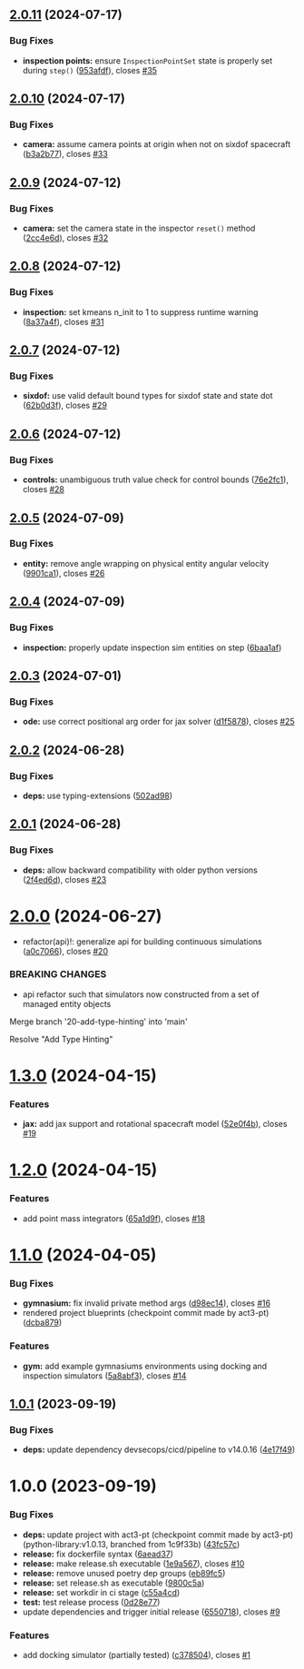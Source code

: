 ## [2.0.11](https://git.act3-ace.com/rta/safe-autonomy-stack/safe-autonomy-simulation/compare/v2.0.10...v2.0.11) (2024-07-17)


### Bug Fixes

* **inspection points:** ensure `InspectionPointSet` state is properly set during `step()` ([953afdf](https://git.act3-ace.com/rta/safe-autonomy-stack/safe-autonomy-simulation/commit/953afdfdc01ffe89f94cacf237aeb028d916fff0)), closes [#35](https://git.act3-ace.com/rta/safe-autonomy-stack/safe-autonomy-simulation/issues/35)

## [2.0.10](https://git.act3-ace.com/rta/safe-autonomy-stack/safe-autonomy-simulation/compare/v2.0.9...v2.0.10) (2024-07-17)


### Bug Fixes

* **camera:** assume camera points at origin when not on sixdof spacecraft ([b3a2b77](https://git.act3-ace.com/rta/safe-autonomy-stack/safe-autonomy-simulation/commit/b3a2b778ca7135c5b0c04c83b7c645b36f93d237)), closes [#33](https://git.act3-ace.com/rta/safe-autonomy-stack/safe-autonomy-simulation/issues/33)

## [2.0.9](https://git.act3-ace.com/rta/safe-autonomy-stack/safe-autonomy-simulation/compare/v2.0.8...v2.0.9) (2024-07-12)


### Bug Fixes

* **camera:** set the camera state in the inspector `reset()` method ([2cc4e6d](https://git.act3-ace.com/rta/safe-autonomy-stack/safe-autonomy-simulation/commit/2cc4e6dfd7f537fab57158c86a516e90de5aad5f)), closes [#32](https://git.act3-ace.com/rta/safe-autonomy-stack/safe-autonomy-simulation/issues/32)

## [2.0.8](https://git.act3-ace.com/rta/safe-autonomy-stack/safe-autonomy-simulation/compare/v2.0.7...v2.0.8) (2024-07-12)


### Bug Fixes

* **inspection:** set kmeans n_init to 1 to suppress runtime warning ([8a37a4f](https://git.act3-ace.com/rta/safe-autonomy-stack/safe-autonomy-simulation/commit/8a37a4f01a03a027f7bdbb573c97dff44106d56f)), closes [#31](https://git.act3-ace.com/rta/safe-autonomy-stack/safe-autonomy-simulation/issues/31)

## [2.0.7](https://git.act3-ace.com/rta/safe-autonomy-stack/safe-autonomy-simulation/compare/v2.0.6...v2.0.7) (2024-07-12)


### Bug Fixes

* **sixdof:** use valid default bound types for sixdof state and state dot ([62b0d3f](https://git.act3-ace.com/rta/safe-autonomy-stack/safe-autonomy-simulation/commit/62b0d3f85506513e9d905e313f8cec011916db3c)), closes [#29](https://git.act3-ace.com/rta/safe-autonomy-stack/safe-autonomy-simulation/issues/29)

## [2.0.6](https://git.act3-ace.com/rta/safe-autonomy-stack/safe-autonomy-simulation/compare/v2.0.5...v2.0.6) (2024-07-12)


### Bug Fixes

* **controls:** unambiguous truth value check for control bounds ([76e2fc1](https://git.act3-ace.com/rta/safe-autonomy-stack/safe-autonomy-simulation/commit/76e2fc142929407bebd097cb93c1a93da446899e)), closes [#28](https://git.act3-ace.com/rta/safe-autonomy-stack/safe-autonomy-simulation/issues/28)

## [2.0.5](https://git.act3-ace.com/rta/safe-autonomy-stack/safe-autonomy-simulation/compare/v2.0.4...v2.0.5) (2024-07-09)


### Bug Fixes

* **entity:** remove angle wrapping on physical entity angular velocity ([9901ca1](https://git.act3-ace.com/rta/safe-autonomy-stack/safe-autonomy-simulation/commit/9901ca1491c8abc9c0400cf54b95a45be65fef19)), closes [#26](https://git.act3-ace.com/rta/safe-autonomy-stack/safe-autonomy-simulation/issues/26)

## [2.0.4](https://git.act3-ace.com/rta/safe-autonomy-stack/safe-autonomy-simulation/compare/v2.0.3...v2.0.4) (2024-07-09)


### Bug Fixes

* **inspection:** properly update inspection sim entities on step ([6baa1af](https://git.act3-ace.com/rta/safe-autonomy-stack/safe-autonomy-simulation/commit/6baa1af29e5edef7b722ae93bc86005d7c0b850f))

## [2.0.3](https://git.act3-ace.com/rta/safe-autonomy-stack/safe-autonomy-simulation/compare/v2.0.2...v2.0.3) (2024-07-01)


### Bug Fixes

* **ode:** use correct positional arg order for jax solver ([d1f5878](https://git.act3-ace.com/rta/safe-autonomy-stack/safe-autonomy-simulation/commit/d1f587828074de25a8cab623fd470645471a14ec)), closes [#25](https://git.act3-ace.com/rta/safe-autonomy-stack/safe-autonomy-simulation/issues/25)

## [2.0.2](https://git.act3-ace.com/rta/safe-autonomy-stack/safe-autonomy-simulation/compare/v2.0.1...v2.0.2) (2024-06-28)


### Bug Fixes

* **deps:** use typing-extensions ([502ad98](https://git.act3-ace.com/rta/safe-autonomy-stack/safe-autonomy-simulation/commit/502ad98aa53efd15a52438c124f2c922d0e554ba))

## [2.0.1](https://git.act3-ace.com/rta/safe-autonomy-stack/safe-autonomy-simulation/compare/v2.0.0...v2.0.1) (2024-06-28)


### Bug Fixes

* **deps:** allow backward compatibility with older python versions ([2f4ed6d](https://git.act3-ace.com/rta/safe-autonomy-stack/safe-autonomy-simulation/commit/2f4ed6d298df503a0c616e8634cff4fefb246663)), closes [#23](https://git.act3-ace.com/rta/safe-autonomy-stack/safe-autonomy-simulation/issues/23)

# [2.0.0](https://git.act3-ace.com/rta/safe-autonomy-stack/safe-autonomy-simulation/compare/v1.3.0...v2.0.0) (2024-06-27)


* refactor(api)!: generalize api for building continuous simulations ([a0c7066](https://git.act3-ace.com/rta/safe-autonomy-stack/safe-autonomy-simulation/commit/a0c70661d385b8eb09e4c0b24c44517f3bb129bf)), closes [#20](https://git.act3-ace.com/rta/safe-autonomy-stack/safe-autonomy-simulation/issues/20)


### BREAKING CHANGES

* api refactor such that simulators now constructed from a set of managed entity objects

Merge branch '20-add-type-hinting' into 'main'

Resolve "Add Type Hinting"

# [1.3.0](https://git.act3-ace.com/rta/safe-autonomy-stack/safe-autonomy-simulation/compare/v1.2.0...v1.3.0) (2024-04-15)


### Features

* **jax:** add jax support and rotational spacecraft model ([52e0f4b](https://git.act3-ace.com/rta/safe-autonomy-stack/safe-autonomy-simulation/commit/52e0f4bafe08aeeffe93cc5d3a93850521e63e72)), closes [#19](https://git.act3-ace.com/rta/safe-autonomy-stack/safe-autonomy-simulation/issues/19)

# [1.2.0](https://git.act3-ace.com/rta/safe-autonomy-stack/safe-autonomy-simulation/compare/v1.1.0...v1.2.0) (2024-04-15)


### Features

* add point mass integrators ([65a1d9f](https://git.act3-ace.com/rta/safe-autonomy-stack/safe-autonomy-simulation/commit/65a1d9f211a300a0d980a44c2efac45b8b60a8bb)), closes [#18](https://git.act3-ace.com/rta/safe-autonomy-stack/safe-autonomy-simulation/issues/18)

# [1.1.0](https://git.act3-ace.com/rta/safe-autonomy-stack/safe-autonomy-simulation/compare/v1.0.1...v1.1.0) (2024-04-05)


### Bug Fixes

* **gymnasium:** fix invalid private method args ([d98ec14](https://git.act3-ace.com/rta/safe-autonomy-stack/safe-autonomy-simulation/commit/d98ec143fe88557536e4eac75555fae960cba5a0)), closes [#16](https://git.act3-ace.com/rta/safe-autonomy-stack/safe-autonomy-simulation/issues/16)
* rendered project blueprints (checkpoint commit made by act3-pt) ([dcba879](https://git.act3-ace.com/rta/safe-autonomy-stack/safe-autonomy-simulation/commit/dcba8799ac9dc7b4d77134a64b53f407330e5eec))


### Features

* **gym:** add example gymnasiums environments using docking and inspection simulators ([5a8abf3](https://git.act3-ace.com/rta/safe-autonomy-stack/safe-autonomy-simulation/commit/5a8abf3e4f0585a5301287dc74e6da27c0e8e2c3)), closes [#14](https://git.act3-ace.com/rta/safe-autonomy-stack/safe-autonomy-simulation/issues/14)

## [1.0.1](https://git.act3-ace.com/rta/safe-autonomy-stack/safe-autonomy-simulation/compare/v1.0.0...v1.0.1) (2023-09-19)


### Bug Fixes

* **deps:** update dependency devsecops/cicd/pipeline to v14.0.16 ([4e17f49](https://git.act3-ace.com/rta/safe-autonomy-stack/safe-autonomy-simulation/commit/4e17f49dad0d507e3abcdf3c4cff659c038f9a87))

# 1.0.0 (2023-09-19)


### Bug Fixes

* **deps:** update project with act3-pt (checkpoint commit made by act3-pt) (python-library:v1.0.13, branched from 1c9f33b) ([43fc57c](https://git.act3-ace.com/rta/safe-autonomy-stack/safe-autonomy-simulation/commit/43fc57c242bba22a176e91ccf36f939303172c56))
* **release:** fix dockerfile syntax ([6aead37](https://git.act3-ace.com/rta/safe-autonomy-stack/safe-autonomy-simulation/commit/6aead37f6f8ee3353b7fa6849e9ebff99891c698))
* **release:** make release.sh executable ([1e9a567](https://git.act3-ace.com/rta/safe-autonomy-stack/safe-autonomy-simulation/commit/1e9a567831519b494e9cbdc4801b28cd2089d37b)), closes [#10](https://git.act3-ace.com/rta/safe-autonomy-stack/safe-autonomy-simulation/issues/10)
* **release:** remove unused poetry dep groups ([eb89fc5](https://git.act3-ace.com/rta/safe-autonomy-stack/safe-autonomy-simulation/commit/eb89fc53392f3a3def1cf1c5adfd30c762f7d439))
* **release:** set release.sh as executable ([9800c5a](https://git.act3-ace.com/rta/safe-autonomy-stack/safe-autonomy-simulation/commit/9800c5a94382f9ac1c003b3acce565052eac98d1))
* **release:** set workdir in ci stage ([c55a4cd](https://git.act3-ace.com/rta/safe-autonomy-stack/safe-autonomy-simulation/commit/c55a4cd3f0271dce839421440b90d9de37d20970))
* **test:** test release process ([0d28e77](https://git.act3-ace.com/rta/safe-autonomy-stack/safe-autonomy-simulation/commit/0d28e773f12277eb7ef3577f1cdcad829a589ca9))
* update dependencies and trigger initial release ([6550718](https://git.act3-ace.com/rta/safe-autonomy-stack/safe-autonomy-simulation/commit/65507180a31dce7303c9ebf110bedcba19390396)), closes [#9](https://git.act3-ace.com/rta/safe-autonomy-stack/safe-autonomy-simulation/issues/9)


### Features

* add docking simulator (partially tested) ([c378504](https://git.act3-ace.com/rta/safe-autonomy-stack/safe-autonomy-simulation/commit/c3785043c3fc4038efda08eb92e1e0eac2719d84)), closes [#1](https://git.act3-ace.com/rta/safe-autonomy-stack/safe-autonomy-simulation/issues/1)
